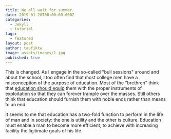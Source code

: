 ```yaml
---
title: We all wait for summer
date: 2019-01-28T00:00:00.000Z
categories:
  - Jekyll
  - tutorial
tags:
  - featured
layout: post
author: taufiktw
image: assets/images/1.jpg
published: true
---
```


This is changed. As I engage in the so-called "bull sessions" around and about the school, I too often find that most college men have a misconception of the purpose of education. Most of the "brethren" think that <a href="#">education should equip</a> them with the proper instruments of exploitation so that they can forever trample over the masses. Still others think that education should furnish them with noble ends rather than means to an end.

It seems to me that education has a two-fold function to perform in the life of man and in society: the one is utility and the other is culture. Education must enable a man to become more efficient, to achieve with increasing facility the ligitimate goals of his life.

